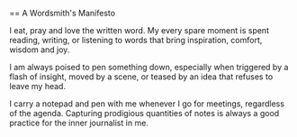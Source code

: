 == A Wordsmith's Manifesto

I eat, pray and love the written word. My every spare moment is spent reading, 
writing, or listening to words that bring inspiration, comfort, wisdom and joy. 

I am always poised to pen something down, especially when triggered by 
a flash of insight, moved by a scene, or teased by an idea that refuses 
to leave my head. 

I carry a notepad and pen with me whenever I go for meetings, regardless of 
the agenda. Capturing prodigious quantities of notes is always a good practice 
for the inner journalist in me.
